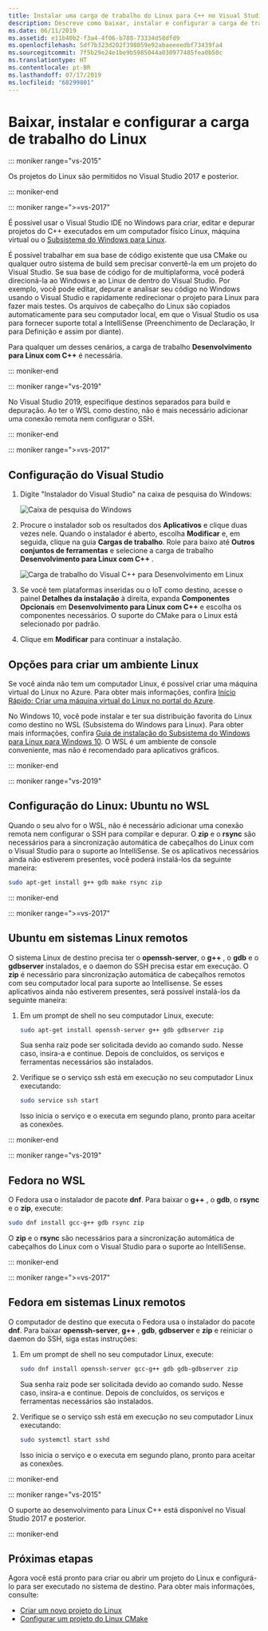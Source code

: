 ```yaml
---
title: Instalar uma carga de trabalho do Linux para C++ no Visual Studio
description: Descreve como baixar, instalar e configurar a carga de trabalho do Linux para C++ no Visual Studio.
ms.date: 06/11/2019
ms.assetid: e11b40b2-f3a4-4f06-b788-73334d58dfd9
ms.openlocfilehash: 5df7b323d202f398059e92abaeeeedbf73439fa4
ms.sourcegitcommit: 7f5b29e24e1be9b5985044a030977485fea0b50c
ms.translationtype: HT
ms.contentlocale: pt-BR
ms.lasthandoff: 07/17/2019
ms.locfileid: "68299801"
---
```

# <a name="download-install-and-set-up-the-linux-workload"></a>Baixar, instalar e configurar a carga de trabalho do Linux

::: moniker range="vs-2015"

Os projetos do Linux são permitidos no Visual Studio 2017 e posterior.

::: moniker-end

::: moniker range=">=vs-2017"

É possível usar o Visual Studio IDE no Windows para criar, editar e depurar projetos do C++ executados em um computador físico Linux, máquina virtual ou o [Subsistema do Windows para Linux](/windows/wsl/about). 

É possível trabalhar em sua base de código existente que usa CMake ou qualquer outro sistema de build sem precisar convertê-la em um projeto do Visual Studio. Se sua base de código for de multiplaforma, você poderá direcioná-la ao Windows e ao Linux de dentro do Visual Studio. Por exemplo, você pode editar, depurar e analisar seu código no Windows usando o Visual Studio e rapidamente redirecionar o projeto para Linux para fazer mais testes. Os arquivos de cabeçalho do Linux são copiados automaticamente para seu computador local, em que o Visual Studio os usa para fornecer suporte total a IntelliSense (Preenchimento de Declaração, Ir para Definição e assim por diante). 
 
Para qualquer um desses cenários, a carga de trabalho **Desenvolvimento para Linux com C++** é necessária. 

::: moniker-end

::: moniker range="vs-2019"

No Visual Studio 2019, especifique destinos separados para build e depuração. Ao ter o WSL como destino, não é mais necessário adicionar uma conexão remota nem configurar o SSH.

::: moniker-end

::: moniker range=">=vs-2017"

## <a name="visual-studio-setup"></a>Configuração do Visual Studio

1. Digite "Instalador do Visual Studio" na caixa de pesquisa do Windows:

   ![Caixa de pesquisa do Windows](media/visual-studio-installer-search.png)

2. Procure o instalador sob os resultados dos **Aplicativos** e clique duas vezes nele. Quando o instalador é aberto, escolha **Modificar** e, em seguida, clique na guia **Cargas de trabalho**. Role para baixo até **Outros conjuntos de ferramentas** e selecione a carga de trabalho **Desenvolvimento para Linux com C++** .

   ![Carga de trabalho do Visual C++ para Desenvolvimento em Linux](media/linuxworkload.png)

1. Se você tem plataformas inseridas ou o IoT como destino, acesse o painel **Detalhes da instalação** à direita, expanda **Componentes Opcionais** em **Desenvolvimento para Linux com C++** e escolha os componentes necessários. O suporte do CMake para o Linux está selecionado por padrão.

1. Clique em **Modificar** para continuar a instalação.

## <a name="options-for-creating-a-linux-environment"></a>Opções para criar um ambiente Linux

Se você ainda não tem um computador Linux, é possível criar uma máquina virtual do Linux no Azure. Para obter mais informações, confira [Início Rápido: Criar uma máquina virtual do Linux no portal do Azure](/azure/virtual-machines/linux/quick-create-portal).

No Windows 10, você pode instalar e ter sua distribuição favorita do Linux como destino no WSL (Subsistema do Windows para Linux). Para obter mais informações, confira [Guia de instalação do Subsistema do Windows para Linux para Windows 10](/windows/wsl/install-win10). O WSL é um ambiente de console conveniente, mas não é recomendado para aplicativos gráficos. 

::: moniker-end

::: moniker range="vs-2019"

## <a name="linux-setup-ubuntu-on-wsl"></a>Configuração do Linux: Ubuntu no WSL

Quando o seu alvo for o WSL, não é necessário adicionar uma conexão remota nem configurar o SSH para compilar e depurar. O **zip** e o **rsync** são necessários para a sincronização automática de cabeçalhos do Linux com o Visual Studio para o suporte ao IntelliSense. Se os aplicativos necessários ainda não estiverem presentes, você poderá instalá-los da seguinte maneira:

```bash
sudo apt-get install g++ gdb make rsync zip
```
::: moniker-end

::: moniker range=">=vs-2017"

## <a name="ubuntu-on-remote-linux-systems"></a>Ubuntu em sistemas Linux remotos

O sistema Linux de destino precisa ter o **openssh-server**, o **g++** , o **gdb** e o **gdbserver** instalados, e o daemon do SSH precisa estar em execução. O **zip** é necessário para sincronização automática de cabeçalhos remotos com seu computador local para suporte ao Intellisense. Se esses aplicativos ainda não estiverem presentes, será possível instalá-los da seguinte maneira:

1. Em um prompt de shell no seu computador Linux, execute:

   ```bash
   sudo apt-get install openssh-server g++ gdb gdbserver zip
   ```

   Sua senha raiz pode ser solicitada devido ao comando sudo.  Nesse caso, insira-a e continue. Depois de concluídos, os serviços e ferramentas necessários são instalados.

1. Verifique se o serviço ssh está em execução no seu computador Linux executando:

   ```bash
   sudo service ssh start
   ```
   Isso inicia o serviço e o executa em segundo plano, pronto para aceitar as conexões.

::: moniker-end

::: moniker range="vs-2019"

## <a name="fedora-on-wsl"></a>Fedora no WSL

O Fedora usa o instalador de pacote **dnf**. Para baixar o **g++** , o **gdb**, o **rsync** e o **zip**, execute:

   ```bash
   sudo dnf install gcc-g++ gdb rsync zip
   ```

O **zip** e o **rsync** são necessários para a sincronização automática de cabeçalhos do Linux com o Visual Studio para o suporte ao IntelliSense.

::: moniker-end

::: moniker range=">=vs-2017"

## <a name="fedora-on-remote-linux-systems"></a>Fedora em sistemas Linux remotos

O computador de destino que executa o Fedora usa o instalador do pacote **dnf**. Para baixar **openssh-server**, **g++** , **gdb**, **gdbserver** e **zip** e reiniciar o daemon do SSH, siga estas instruções:

1. Em um prompt de shell no seu computador Linux, execute:

   ```bash
   sudo dnf install openssh-server gcc-g++ gdb gdb-gdbserver zip
   ```
   Sua senha raiz pode ser solicitada devido ao comando sudo.  Nesse caso, insira-a e continue. Depois de concluídos, os serviços e ferramentas necessários são instalados.

1. Verifique se o serviço ssh está em execução no seu computador Linux executando:

   ```bash
   sudo systemctl start sshd
   ```

   Isso inicia o serviço e o executa em segundo plano, pronto para aceitar as conexões.

::: moniker-end

::: moniker range="vs-2015"

O suporte ao desenvolvimento para Linux C++ está disponível no Visual Studio 2017 e posterior.

::: moniker-end

## <a name="next-steps"></a>Próximas etapas

Agora você está pronto para criar ou abrir um projeto do Linux e configurá-lo para ser executado no sistema de destino. Para obter mais informações, consulte:

- [Criar um novo projeto do Linux](create-a-new-linux-project.md)
- [Configurar um projeto do Linux CMake](cmake-linux-project.md)
